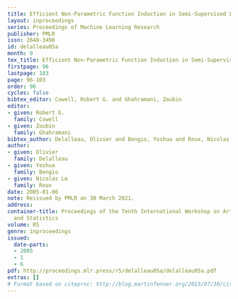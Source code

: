 ```yaml
---
title: Efficient Non-Parametric Function Induction in Semi-Supervised Learning
layout: inproceedings
series: Proceedings of Machine Learning Research
publisher: PMLR
issn: 2640-3498
id: delalleau05a
month: 0
tex_title: Efficient Non-Parametric Function Induction in Semi-Supervised Learning
firstpage: 96
lastpage: 103
page: 96-103
order: 96
cycles: false
bibtex_editor: Cowell, Robert G. and Ghahramani, Zoubin
editor:
- given: Robert G.
  family: Cowell
- given: Zoubin
  family: Ghahramani
bibtex_author: Delalleau, Olivier and Bengio, Yoshua and Roux, Nicolas Le
author:
- given: Olivier
  family: Delalleau
- given: Yoshua
  family: Bengio
- given: Nicolas Le
  family: Roux
date: 2005-01-06
note: Reissued by PMLR on 30 March 2021.
address:
container-title: Proceedings of the Tenth International Workshop on Artificial Intelligence
  and Statistics
volume: R5
genre: inproceedings
issued:
  date-parts:
  - 2005
  - 1
  - 6
pdf: http://proceedings.mlr.press/r5/delalleau05a/delalleau05a.pdf
extras: []
# Format based on citeproc: http://blog.martinfenner.org/2013/07/30/citeproc-yaml-for-bibliographies/
---
```

